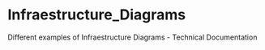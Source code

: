 # Infraestructure_Diagrams
Different examples of Infraestructure Diagrams - Technical Documentation
